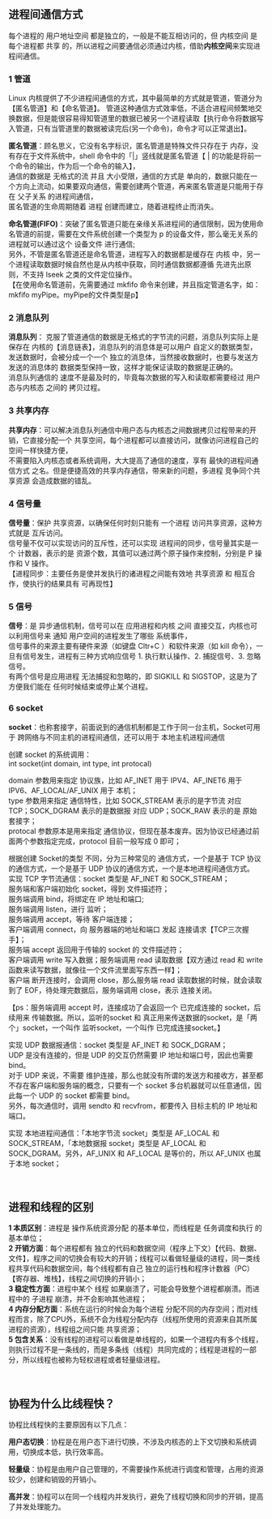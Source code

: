 ## 进程间通信方式
每个进程的 用户地址空间 都是独立的，一般是不能互相访问的，但 内核空间 是每个进程都 共享 的，所以进程之间要通信必须通过内核，借助**内核空间**来实现进程间通信。   <br/>
 

### 1 管道
Linux 内核提供了不少进程间通信的方式，其中最简单的方式就是管道，管道分为【匿名管道】和【命名管道】。 管道这种通信方式效率低，不适合进程间频繁地交换数据，但是能很容易得知管道里的数据已被另一个进程读取【执行命令将数据写入管道，只有当管道里的数据被读完后(另一个命令)，命令才可以正常退出】。    <br/>

**匿名管道**：顾名思义，它没有名字标识，匿名管道是特殊文件只存在于 内存，没有存在于文件系统中，shell 命令中的「|」竖线就是匿名管道【 | 的功能是将前一个命令的输出，作为后一个命令的输入】，  <br/>
通信的数据是 无格式的流 并且 大小受限，通信的方式是 单向的，数据只能在一个方向上流动，如果要双向通信，需要创建两个管道，再来匿名管道是只能用于存在 父子关系 的进程间通信，  <br/>
匿名管道的生命周期随着 进程 创建而建立，随着进程终止而消失。    <br>

**命名管道(FIFO)**：突破了匿名管道只能在亲缘关系进程间的通信限制，因为使用命名管道的前提，需要在文件系统创建一个类型为 p 的设备文件，那么毫无关系的进程就可以通过这个 设备文件 进行通信;  <br/>
另外，不管是匿名管道还是命名管道，进程写入的数据都是缓存在 内核 中，另一个进程读取数据时候自然也是从内核中获取，同时通信数据都遵循 先进先出原则，不支持 lseek 之类的文件定位操作。     <br/>
【在使用命名管道前，先需要通过 mkfifo 命令来创建，并且指定管道名字，如：mkfifo myPipe。myPipe的文件类型是p】     <br/>

### 2 消息队列
**消息队列**：
克服了管道通信的数据是无格式的字节流的问题，消息队列实际上是保存在 内核的【消息链表】，消息队列的消息体是可以用户 自定义的数据类型，     <br/>
发送数据时，会被分成一个一个 独立的消息体，当然接收数据时，也要与发送方发送的消息体的 数据类型保持一致，这样才能保证读取的数据是正确的。    <br/>
消息队列通信的 速度不是最及时的，毕竟每次数据的写入和读取都需要经过 用户态与内核态 之间的 拷贝过程。    <br/>

### 3 共享内存
**共享内存**：可以解决消息队列通信中用户态与内核态之间数据拷贝过程带来的开销，它直接分配一个 共享空间，每个进程都可以直接访问，就像访问进程自己的空间一样快捷方便，     <br/>
不需要陷入内核态或者系统调用，大大提高了通信的速度，享有 最快的进程间通信方式 之名。但是便捷高效的共享内存通信，带来新的问题，多进程 竞争同个共享资源 会造成数据的错乱。    <br/>

### 4 信号量
**信号量**：保护 共享资源，以确保任何时刻只能有 一个进程 访问共享资源，这种方式就是 互斥访问。   <br/>
信号量不仅可以实现访问的互斥性，还可以实现 进程间的同步，信号量其实是一个 计数器，表示的是 资源个数，其值可以通过两个原子操作来控制，分别是 P 操作和 V 操作。    <br/>
【进程同步：主要任务是使并发执行的诸进程之间能有效地 共享资源 和 相互合作，使执行的结果具有 可再现性】

### 5 信号
**信号**：是 异步通信机制，信号可以在 应用进程和内核 之间 直接交互，内核也可以利用信号来 通知 用户空间的进程发生了哪些 系统事件，    <br/>
信号事件的来源主要有硬件来源（如键盘 Cltr+C ）和软件来源（如 kill 命令），一旦有信号发生，进程有三种方式响应信号 1. 执行默认操作、2. 捕捉信号、3. 忽略信号。    <br/>
有两个信号是应用进程 无法捕捉和忽略的，即 SIGKILL 和 SIGSTOP，这是为了方便我们能在 任何时候结束或停止某个进程。     <br/>

### 6 socket
**socket**：也称套接字，前面说到的通信机制都是工作于同一台主机，Socket可用于 跨网络与不同主机的进程间通信，还可以用于 本地主机进程间通信        <br/>

创建 socket 的系统调用：  <br/>
int socket(int domain, int type, int protocal)     <br/>

domain 参数用来指定 协议族，比如 AF_INET 用于 IPV4、AF_INET6 用于 IPV6、AF_LOCAL/AF_UNIX 用于 本机；  <br/>
type 参数用来指定 通信特性，比如 SOCK_STREAM 表示的是字节流 对应 TCP；SOCK_DGRAM  表示的是数据报 对应 UDP；SOCK_RAW 表示的是 原始套接字；   <br/>
protocal 参数原本是用来指定 通信协议，但现在基本废弃。因为协议已经通过前面两个参数指定完成，protocol 目前一般写成 0 即可；     <br/>


根据创建 Socket的类型 不同，分为三种常见的 通信方式，一个是基于 TCP 协议的通信方式，一个是基于 UDP 协议的通信方式，一个是本地进程间通信方式。      <br/>
实现 TCP 字节流通信：socket 类型是 AF_INET 和 SOCK_STREAM；     <br/>
服务端和客户端初始化 socket，得到 文件描述符；     <br/>
服务端调用 bind，将绑定在 IP 地址和端口;     <br/>
服务端调用 listen，进行 监听；     <br/>
服务端调用 accept，等待 客户端连接；     <br/>
客户端调用 connect，向 服务器端的地址和端口 发起 连接请求【TCP三次握手】；     <br/>
服务端 accept 返回用于传输的 socket 的 文件描述符；     <br/>
客户端调用 write 写入数据；服务端调用 read 读取数据【双方通过 read 和 write 函数来读写数据，就像往一个文件流里面写东西一样】；     <br/>
客户端 断开连接时，会调用 close，那么服务端 read 读取数据的时候，就会读取到了 EOF，待处理完数据后，服务端调用 close，表示 连接关闭。     <br/>

【ps：服务端调用 accept 时，连接成功了会返回一个 已完成连接的 socket，后续用来 传输数据。所以，监听的socket 和 真正用来传送数据的socket，是「两个」socket，一个叫作 监听socket，一个叫作 已完成连接socket。】   <br/>


实现 UDP 数据报通信：socket 类型是 AF_INET 和 SOCK_DGRAM；      <br/>
UDP 是没有连接的，但是 UDP 的交互仍然需要 IP 地址和端口号，因此也需要 bind。     <br/>
对于 UDP 来说，不需要 维护连接，那么也就没有所谓的发送方和接收方，甚至都不存在客户端和服务端的概念，只要有一个 socket 多台机器就可以任意通信，因此每一个 UDP 的 socket 都需要 bind。   <br/>
另外，每次通信时，调用 sendto 和 recvfrom，都要传入 目标主机的 IP 地址和端口。   <br/>

实现 本地进程间通信：「本地字节流 socket」类型是 AF_LOCAL 和 SOCK_STREAM，「本地数据报 socket」类型是 AF_LOCAL 和 SOCK_DGRAM。另外，AF_UNIX 和 AF_LOCAL 是等价的，所以 AF_UNIX 也属于本地 socket；     <br/>




<br>

## 进程和线程的区别

**1 本质区别**：进程是 操作系统资源分配 的基本单位，而线程是 任务调度和执行 的基本单位；      <br/>
**2 开销方面**：每个进程都有 独立的代码和数据空间（程序上下文）【代码、数据、文件】，程序之间的切换会有较大的开销；线程可以看做轻量级的进程，同一类线程共享代码和数据空间，每个线程都有自己 独立的运行栈和程序计数器（PC）【寄存器、堆栈】，线程之间切换的开销小；      <br/>
**3 稳定性方面**：进程中某个 线程 如果崩溃了，可能会导致整个进程都崩溃。而进程中的 子进程 崩溃，并不会影响其他进程；      <br/>
**4 内存分配方面**：系统在运行的时候会为每个进程 分配不同的内存空间；而对线程而言，除了CPU外，系统不会为线程分配内存（线程所使用的资源来自其所属进程的资源），线程组之间只能 共享资源；    <br/>
**5 包含关系**：没有线程的进程可以看做是单线程的，如果一个进程内有多个线程，则执行过程不是一条线的，而是多条线（线程）共同完成的；线程是进程的一部分，所以线程也被称为轻权进程或者轻量级进程。      <br/>


<br>


## 协程为什么比线程快？

协程比线程快的主要原因有以下几点：

**用户态切换**：协程是在用户态下进行切换，不涉及内核态的上下文切换和系统调用，切换成本低，执行效率高。

**轻量级**：协程是由用户自己管理的，不需要操作系统进行调度和管理，占用的资源较少，创建和销毁的开销小。

**高并发**：协程可以在同一个线程内并发执行，避免了线程切换和同步的开销，提高了并发处理能力。


